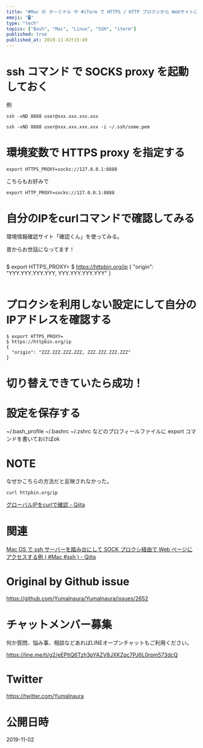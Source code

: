 ```yaml
---
title: "#Mac の ターミナル や #iTerm で HTTPS / HTTP プロクシから Webサイトに接続する ( サーバーに #ssh 接"
emoji: "🖥"
type: "tech"
topics: ["Bash", "Mac", "Linux", "SSH", "iterm"]
published: true
published_at: 2019-11-02t15:49
---
```


# ssh コマンド で SOCKS proxy を起動しておく

例

```
ssh -vND 8888 user@xxx.xxx.xxx.xxx
```

```
ssh -vND 8888 user@xxx.xxx.xxx.xxx -i ~/.ssh/some.pem
```

# 環境変数で HTTPS proxy を指定する

```
export HTTPS_PROXY=socks://127.0.0.1:8888
```

こちらもお好みで

```
export HTTP_PROXY=socks://127.0.0.1:8888
```

# 自分のIPをcurlコマンドで確認してみる

環境情報確認サイト「確認くん」を使ってみる。

昔からお世話になってます！

```
```
$ export HTTPS_PROXY=
$ https://httpbin.org/ip
{
  "origin": "YYY.YYY.YYY.YYY, YYY.YYY.YYY.YYY"
}
```
```

# プロクシを利用しない設定にして自分のIPアドレスを確認する

```
$ export HTTPS_PROXY=
$ https://httpbin.org/ip
{
  "origin": "ZZZ.ZZZ.ZZZ.ZZZ, ZZZ.ZZZ.ZZZ.ZZZ"
}
```

# 切り替えできていたら成功！

# 設定を保存する

~/.bash_profile ~/.bashrc ~/.zshrc などのプロフィールファイルに export コマンドを書いておけばok

# NOTE

なぜかこちらの方法だと反映されなかった。

```
curl httpbin.org/ip
```

[グローバルIPをcurlで確認 - Qiita](https://qiita.com/kanpou0108/items/734b947f5a95109e7bb9)

# 関連

[Mac OS で ssh サーバーを踏み台にして SOCK プロクシ経由で Web ページにアクセスする例 ( #Mac #ssh ) - Qiita](https://qiita.com/YumaInaura/items/7e4c9335e0f07b64319d)

# Original by Github issue

https://github.com/YumaInaura/YumaInaura/issues/2652








<!-- Update From Qiita API -->

# チャットメンバー募集


何か質問、悩み事、相談などあればLINEオープンチャットもご利用ください。

https://line.me/ti/g2/eEPltQ6Tzh3pYAZV8JXKZqc7PJ6L0rpm573dcQ





# Twitter


https://twitter.com/YumaInaura


<!-- Update From Qiita API -->



# 公開日時

2019-11-02
